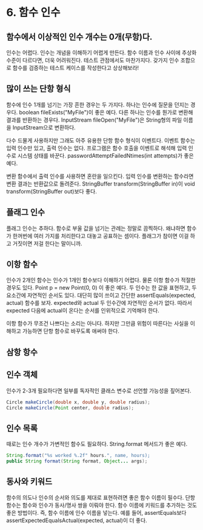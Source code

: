 # 6. 함수 인수

## **함수에서 이상적인 인수 개수는 0개\(무항\)다.**

인수는 어렵다. 인수는 개념을 이해하기 어렵게 만든다. 함수 이름과 인수 사이에 추상화 수준이 다르다면, 더욱 어려워진다. 테스트 관점에서도 마찬가지다. 갖가지 인수 조합으로 함수를 검증하는 테스트 케이스를 작성한다고 상상해보라!

## **많이 쓰는 단항 형식**

함수에 인수 1개를 넘기는 가장 흔한 경우는 두 가지다. 하나는 인수에 질문을 던지는 경우다. boolean fileExists\("MyFile"\)이 좋은 예다. 다른 하나는 인수를 뭔가로 변환해 결과를 반환하는 경우다. InputStream fileOpen\("MyFile"\)은 String형의 파일 이름을 InputStream으로 변환하다.

다수 드물게 사용하지만 그래도 아주 유용한 단항 함수 형식이 이벤트다. 이벤트 함수는 입력 인수만 있고, 출력 인수는 없다. 프로그램은 함수 호출을 이벤트로 해석해 입력 인수로 시스템 상태를 바꾼다. passwordAttemptFailedNtimes\(int attempts\)가 좋은 예다.

변환 함수에서 출력 인수를 사용하면 혼란을 일으킨다. 입력 인수를 변환하는 함수라면 변환 결과는 반환값으로 돌려준다. StringBuffer transform\(StringBuffer in\)이 void transform\(StringBuffer out\)보다 좋다.

## **플래그 인수**

플래그 인수는 추하다. 함수로 부울 값을 넘기는 관례는 정말로 끔찍하다. 왜냐하면 함수가 한꺼번에 여러 가지를 처리한다고 대놓고 공표하는 셈이다. 플래그가 참이면 이걸 하고 거짓이면 저걸 한다는 말이니까.

## **이항 함수**

인수가 2개인 함수는 인수가 1개인 함수보다 이해하기 어렵다. 물론 이항 함수가 적절한 경우도 있다. Point p = new Point\(0, 0\) 이 좋은 예다. 두 인수는 한 값을 표현하고, 두 요소간에 자연적인 순서도 있다. 대단히 많이 쓰이고 간단한 assertEquals\(expected, actual\) 함수를 보자. expected와 actual 두 인수간에 자연적인 순서가 없다. 따라서 expected 다음에 actual이 온다는 순서를 인위적으로 기억해야 한다.

이항 함수가 무조건 나쁘다는 소리는 아니다. 하지만 그만큼 위험이 따른다는 사실을 이해하고 가능하면 단항 함수로 바꾸도록 애써야 한다.

## **삼항 항수**

## **인수 객체**

인수가 2-3개 필요하다면 일부를 독자적인 클래스 변수로 선언할 가능성을 짚어본다.

```java
Circle makeCircle(double x, double y, double radius);
Circle makeCircle(Point center, double radius);
```

## **인수 목록**

때로는 인수 개수가 가변적인 함수도 필요하다. String.format 메서드가 좋은 예다.

```java
String.format("%s worked %.2f" hours.", name, hours);
public String format(String format, Object... args);
```

## **동사와 키워드**

함수의 의도나 인수의 순서와 의도를 제대로 표현하려면 좋은 함수 이름이 필수다. 단항 함수는 함수와 인수가 동사/명사 쌍을 이뤄야 한다. 함수 이름에 키워드를 추가하는 것도 좋은 방법이다. 즉, 함수 이름에 인수 이름을 넣는다. 예를 들어, assertEquals보다 assertExpectedEqualsActual\(expected, actual\)이 더 좋다.

